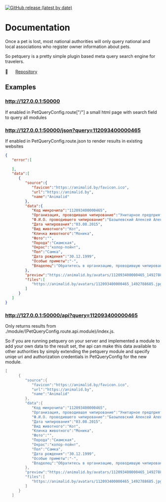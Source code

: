 [![GitHub release (latest by date)](https://img.shields.io/github/v/release/ykat-UG-haftungsbeschrankt/petquery)](https://github.com/ykat-UG-haftungsbeschrankt/petquery)

<!--
[![GitHub](https://img.shields.io/github/license/jothepro/doxygen-awesome-css)](https://github.com/jothepro/doxygen-awesome-css/blob/main/LICENSE)
![GitHub Repo stars](https://img.shields.io/github/stars/jothepro/doxygen-awesome-css)
-->



Documentation
============

Once a pet is lost, most national authorities will only query national and local associations who register owner information about pets.

So petquery is a pretty simple plugin based meta query search engine for travelers.


🔗 <img src=https://github.com/favicon.ico width=16 height=16> [Repository](https://github.com/ykat-UG-haftungsbeschrankt/petquery)

Examples
------------

### http://127.0.0.1:50000 ###

If enabled in PetQueryConfig.route["/"] a small html page with search field to query all modules

### http://127.0.0.1:50000/json?query=112093400000465 ###

If enabled in PetQueryConfig.route.json to render results in existing websites

```JSON
{
   "error":[
      
   ],
   "data":[
      {
         "source":{
            "favicon":"https://animalid.by/favicon.ico",
            "url":"https://animalid.by",
            "name":"Animalid"
         },
         "data":{
            "Код микрочипа":"112093400000465",
            "Организация, проводившая чипирование":"Унитарное предприятие \"ВетМедиаСервис\"\t\t\t\t\t\t\r\n\t\t\t\t\t\tАдрес: Беларусь, Витебская, Витебск, ул. Чкалова, 68\t\t\t\t\t\t\r\n\t\t\t\t\t\tТелефоны:  +375-29-319-61-19, +375-33-319-61-19 \t\t\t\t\t\t\r\n\t\t\t\t\t\te-mail: trade@zooportal.by\t\t\t\t\t",
            "Ф.И.О. проводившего чипирование":"Базылевский Алексей Александрович",
            "Дата чипирования":"03.08.2015",
            "Вид животного":"Кот",
            "Кличка животного":"Моника",
            "Фото":"",
            "Порода":"Сиамская",
            "Окрас":"колор-пойнт",
            "Пол":"Самка",
            "Дата рождения":"30.12.1999",
            "Особые приметы":"-",
            "Владелец":"Обратитесь в организацию, проводившую чипирование"
         },
         "preview":"https://animalid.by/avatars/112093400000465_1492788685.jpg",
         "files":[
            "https://animalid.by/avatars/112093400000465_1492788685.jpg"
         ]
      }
   ]
}
```

### http://127.0.0.1:50000/api?query=112093400000465 ###

Only returns results from ./module/(PetQueryConfig.route.api.module)/index.js.

So if you are running petquery on your server and implemented a module to add your own data to the result set, the api can make this data available to other authorities by simply extending the petquery module and specify uniqe uri and authorization credentials in PetQueryConfig for the new module.

```C
[
      {
         "source":{
            "favicon":"https://animalid.by/favicon.ico",
            "url":"https://animalid.by",
            "name":"Animalid"
         },
         "data":{
            "Код микрочипа":"112093400000465",
            "Организация, проводившая чипирование":"Унитарное предприятие \"ВетМедиаСервис\"\t\t\t\t\t\t\r\n\t\t\t\t\t\tАдрес: Беларусь, Витебская, Витебск, ул. Чкалова, 68\t\t\t\t\t\t\r\n\t\t\t\t\t\tТелефоны:  +375-29-319-61-19, +375-33-319-61-19 \t\t\t\t\t\t\r\n\t\t\t\t\t\te-mail: trade@zooportal.by\t\t\t\t\t",
            "Ф.И.О. проводившего чипирование":"Базылевский Алексей Александрович",
            "Дата чипирования":"03.08.2015",
            "Вид животного":"Кот",
            "Кличка животного":"Моника",
            "Фото":"",
            "Порода":"Сиамская",
            "Окрас":"колор-пойнт",
            "Пол":"Самка",
            "Дата рождения":"30.12.1999",
            "Особые приметы":"-",
            "Владелец":"Обратитесь в организацию, проводившую чипирование"
         },
         "preview":"https://animalid.by/avatars/112093400000465_1492788685.jpg",
         "files":[
            "https://animalid.by/avatars/112093400000465_1492788685.jpg"
         ]
      }
   ]
```